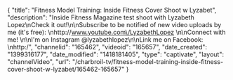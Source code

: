 {
    "title": "Fitness Model Training: Inside Fitness Cover Shoot w Lyzabet",
    "description": "Inside Fitness Magazine test shoot with Lyzabeth Lopez\nCheck it out!\n\nSubscribe to be notified of new video uploads by me (it's free): \nhttp:\/\/www.youtube.com\/LyzabethLopez \n\nConnect with me! \n\nI'm on Instagram @lyzabethlopez\n\nLink me on Facebook: \nhttp:\/",
    "channelid": "165462",
    "videoid": "165657",
    "date_created": "1399316177",
    "date_modified": "1418181405",
    "type": "captivate",
    "layout": "channelVideo",
    "url": "\/charbroil-tv\/fitness-model-training-inside-fitness-cover-shoot-w-lyzabet\/165462-165657"
}